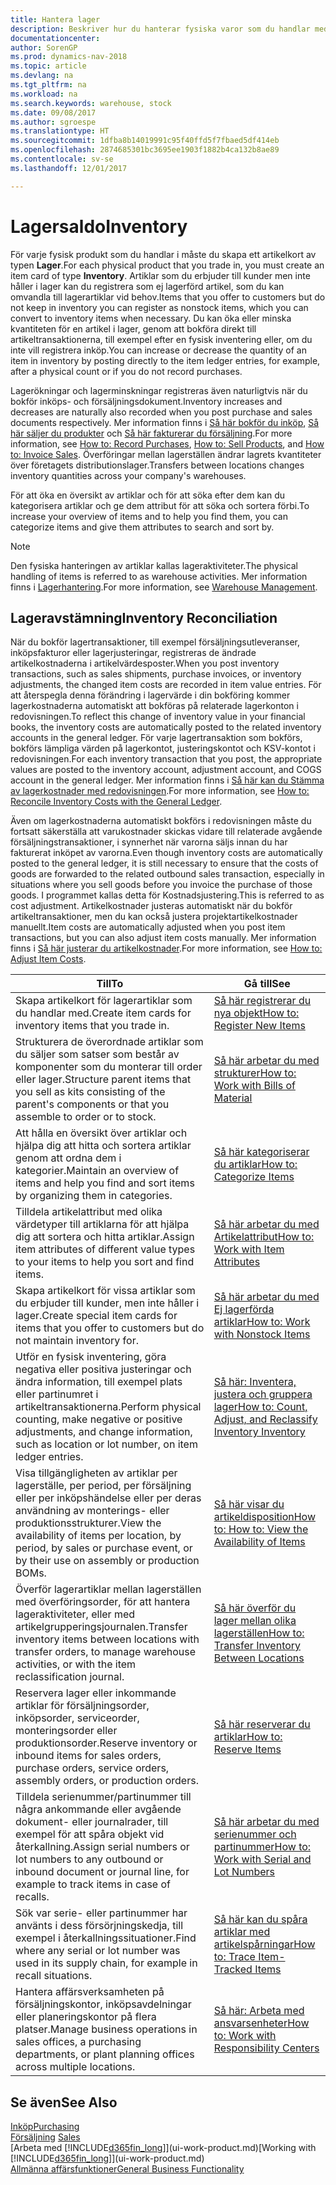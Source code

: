 ```yaml
---
title: Hantera lager
description: Beskriver hur du hanterar fysiska varor som du handlar med, till exempel hantering av lager i distributionslagret.
documentationcenter: 
author: SorenGP
ms.prod: dynamics-nav-2018
ms.topic: article
ms.devlang: na
ms.tgt_pltfrm: na
ms.workload: na
ms.search.keywords: warehouse, stock
ms.date: 09/08/2017
ms.author: sgroespe
ms.translationtype: HT
ms.sourcegitcommit: 1dfba8b14019991c95f40ffd5f7fbaed5df414eb
ms.openlocfilehash: 2874685301bc3695ee1903f1882b4ca132b8ae89
ms.contentlocale: sv-se
ms.lasthandoff: 12/01/2017

---
```


# <a name="inventory"></a><span data-ttu-id="c0d66-103">Lagersaldo</span><span class="sxs-lookup"><span data-stu-id="c0d66-103">Inventory</span></span>
<span data-ttu-id="c0d66-104">För varje fysisk produkt som du handlar i måste du skapa ett artikelkort av typen **Lager**.</span><span class="sxs-lookup"><span data-stu-id="c0d66-104">For each physical product that you trade in, you must create an item card of type **Inventory**.</span></span> <span data-ttu-id="c0d66-105">Artiklar som du erbjuder till kunder men inte håller i lager kan du registrera som ej lagerförd artikel, som du kan omvandla till lagerartiklar vid behov.</span><span class="sxs-lookup"><span data-stu-id="c0d66-105">Items that you offer to customers but do not keep in inventory you can register as nonstock items, which you can convert to inventory items when necessary.</span></span> <span data-ttu-id="c0d66-106">Du kan öka eller minska kvantiteten för en artikel i lager, genom att bokföra direkt till artikeltransaktionerna, till exempel efter en fysisk inventering eller, om du inte vill registrera inköp.</span><span class="sxs-lookup"><span data-stu-id="c0d66-106">You can increase or decrease the quantity of an item in inventory by posting directly to the item ledger entries, for example, after a physical count or if you do not record purchases.</span></span>

<span data-ttu-id="c0d66-107">Lagerökningar och lagerminskningar registreras även naturligtvis när du bokför inköps- och försäljningsdokument.</span><span class="sxs-lookup"><span data-stu-id="c0d66-107">Inventory increases and decreases are naturally also recorded when you post purchase and sales documents respectively.</span></span> <span data-ttu-id="c0d66-108">Mer information finns i [Så här bokför du inköp](purchasing-how-record-purchases.md), [Så här säljer du produkter](sales-how-sell-products.md) och [Så här fakturerar du försäljning](sales-how-invoice-sales.md).</span><span class="sxs-lookup"><span data-stu-id="c0d66-108">For more information, see [How to: Record Purchases](purchasing-how-record-purchases.md), [How to: Sell Products](sales-how-sell-products.md), and [How to: Invoice Sales](sales-how-invoice-sales.md).</span></span> <span data-ttu-id="c0d66-109">Överföringar mellan lagerställen ändrar lagrets kvantiteter över företagets distributionslager.</span><span class="sxs-lookup"><span data-stu-id="c0d66-109">Transfers between locations changes inventory quantities across your company's warehouses.</span></span>   

<span data-ttu-id="c0d66-110">För att öka en översikt av artiklar och för att söka efter dem kan du kategorisera artiklar och ge dem attribut för att söka och sortera förbi.</span><span class="sxs-lookup"><span data-stu-id="c0d66-110">To increase your overview of items and to help you find them, you can categorize items and give them attributes to search and sort by.</span></span>

> [!NOTE]
> <span data-ttu-id="c0d66-111">Den fysiska hanteringen av artiklar kallas lageraktiviteter.</span><span class="sxs-lookup"><span data-stu-id="c0d66-111">The physical handling of items is referred to as warehouse activities.</span></span> <span data-ttu-id="c0d66-112">Mer information finns i [Lagerhantering](warehouse-manage-warehouse.md).</span><span class="sxs-lookup"><span data-stu-id="c0d66-112">For more information, see [Warehouse Management](warehouse-manage-warehouse.md).</span></span>

## <a name="inventory-reconciliation"></a><span data-ttu-id="c0d66-113">Lageravstämning</span><span class="sxs-lookup"><span data-stu-id="c0d66-113">Inventory Reconciliation</span></span>
<span data-ttu-id="c0d66-114">När du bokför lagertransaktioner, till exempel försäljningsutleveranser, inköpsfakturor eller lagerjusteringar, registreras de ändrade artikelkostnaderna i artikelvärdesposter.</span><span class="sxs-lookup"><span data-stu-id="c0d66-114">When you post inventory transactions, such as sales shipments, purchase invoices, or inventory adjustments, the changed item costs are recorded in item value entries.</span></span> <span data-ttu-id="c0d66-115">För att återspegla denna förändring i lagervärde i din bokföring kommer lagerkostnaderna automatiskt att bokföras på relaterade lagerkonton i redovisningen.</span><span class="sxs-lookup"><span data-stu-id="c0d66-115">To reflect this change of inventory value in your financial books, the inventory costs are automatically posted to the related inventory accounts in the general ledger.</span></span> <span data-ttu-id="c0d66-116">För varje lagertransaktion som bokförs, bokförs lämpliga värden på lagerkontot, justeringskontot och KSV-kontot i redovisningen.</span><span class="sxs-lookup"><span data-stu-id="c0d66-116">For each inventory transaction that you post, the appropriate values are posted to the inventory account, adjustment account, and COGS account in the general ledger.</span></span> <span data-ttu-id="c0d66-117">Mer information finns i [Så här kan du Stämma av lagerkostnader med redovisningen](finance-how-to-post-inventory-costs-to-the-general-ledger.md).</span><span class="sxs-lookup"><span data-stu-id="c0d66-117">For more information, see [How to: Reconcile Inventory Costs with the General Ledger](finance-how-to-post-inventory-costs-to-the-general-ledger.md).</span></span>

<span data-ttu-id="c0d66-118">Även om lagerkostnaderna automatiskt bokförs i redovisningen måste du fortsatt säkerställa att varukostnader skickas vidare till relaterade avgående försäljningstransaktioner, i synnerhet när varorna säljs innan du har fakturerat inköpet av varorna.</span><span class="sxs-lookup"><span data-stu-id="c0d66-118">Even though inventory costs are automatically posted to the general ledger, it is still necessary to ensure that the costs of goods are forwarded to the related outbound sales transaction, especially in situations where you sell goods before you invoice the purchase of those goods.</span></span> <span data-ttu-id="c0d66-119">I programmet kallas detta för Kostnadsjustering.</span><span class="sxs-lookup"><span data-stu-id="c0d66-119">This is referred to as cost adjustment.</span></span> <span data-ttu-id="c0d66-120">Artikelkostnader justeras automatiskt när du bokför artikeltransaktioner, men du kan också justera projektartikelkostnader manuellt.</span><span class="sxs-lookup"><span data-stu-id="c0d66-120">Item costs are automatically adjusted when you post item transactions, but you can also adjust item costs manually.</span></span> <span data-ttu-id="c0d66-121">Mer information finns i [Så här justerar du artikelkostnader](inventory-how-adjust-item-costs.md).</span><span class="sxs-lookup"><span data-stu-id="c0d66-121">For more information, see [How to: Adjust Item Costs](inventory-how-adjust-item-costs.md).</span></span>

|<span data-ttu-id="c0d66-122">Till</span><span class="sxs-lookup"><span data-stu-id="c0d66-122">To</span></span> |<span data-ttu-id="c0d66-123">Gå till</span><span class="sxs-lookup"><span data-stu-id="c0d66-123">See</span></span> |
|---|----|
|<span data-ttu-id="c0d66-124">Skapa artikelkort för lagerartiklar som du handlar med.</span><span class="sxs-lookup"><span data-stu-id="c0d66-124">Create item cards for inventory items that you trade in.</span></span>|[<span data-ttu-id="c0d66-125">Så här registrerar du nya objekt</span><span class="sxs-lookup"><span data-stu-id="c0d66-125">How to: Register New Items</span></span>](inventory-how-register-new-items.md)|
|<span data-ttu-id="c0d66-126">Strukturera de överordnade artiklar som du säljer som satser som består av komponenter som du monterar till order eller lager.</span><span class="sxs-lookup"><span data-stu-id="c0d66-126">Structure parent items that you sell as kits consisting of the parent's components or that you assemble to order or to stock.</span></span>|[<span data-ttu-id="c0d66-127">Så här arbetar du med strukturer</span><span class="sxs-lookup"><span data-stu-id="c0d66-127">How to: Work with Bills of Material</span></span>](inventory-how-work-BOMs.md)|
|<span data-ttu-id="c0d66-128">Att hålla en översikt över artiklar och hjälpa dig att hitta och sortera artiklar genom att ordna dem i kategorier.</span><span class="sxs-lookup"><span data-stu-id="c0d66-128">Maintain an overview of items and help you find and sort items by organizing them in categories.</span></span>|[<span data-ttu-id="c0d66-129">Så här kategoriserar du artiklar</span><span class="sxs-lookup"><span data-stu-id="c0d66-129">How to: Categorize Items</span></span>](inventory-how-categorize-items.md)|
|<span data-ttu-id="c0d66-130">Tilldela artikelattribut med olika värdetyper till artiklarna för att hjälpa dig att sortera och hitta artiklar.</span><span class="sxs-lookup"><span data-stu-id="c0d66-130">Assign item attributes of different value types to your items to help you sort and find items.</span></span>|[<span data-ttu-id="c0d66-131">Så här arbetar du med Artikelattribut</span><span class="sxs-lookup"><span data-stu-id="c0d66-131">How to: Work with Item Attributes</span></span>](inventory-how-work-item-attributes.md)|
|<span data-ttu-id="c0d66-132">Skapa artikelkort för vissa artiklar som du erbjuder till kunder, men inte håller i lager.</span><span class="sxs-lookup"><span data-stu-id="c0d66-132">Create special item cards for items that you offer to customers but do not maintain inventory for.</span></span>|[<span data-ttu-id="c0d66-133">Så här arbetar du med Ej lagerförda artiklar</span><span class="sxs-lookup"><span data-stu-id="c0d66-133">How to: Work with Nonstock Items</span></span>](inventory-how-work-nonstock-items.md)|
|<span data-ttu-id="c0d66-134">Utför en fysisk inventering, göra negativa eller positiva justeringar och ändra information, till exempel plats eller partinumret i artikeltransaktionerna.</span><span class="sxs-lookup"><span data-stu-id="c0d66-134">Perform physical counting, make negative or positive adjustments, and change information, such as location or lot number, on item ledger entries.</span></span>|[<span data-ttu-id="c0d66-135">Så här: Inventera, justera och gruppera lager</span><span class="sxs-lookup"><span data-stu-id="c0d66-135">How to: Count, Adjust, and Reclassify Inventory Inventory</span></span>](inventory-how-count-adjust-reclassify.md)|
|<span data-ttu-id="c0d66-136">Visa tillgängligheten av artiklar per lagerställe, per period, per försäljning eller per inköpshändelse eller per deras användning av monterings- eller produktionsstrukturer.</span><span class="sxs-lookup"><span data-stu-id="c0d66-136">View the availability of items per location, by period, by sales or purchase event, or by their use on assembly or production BOMs.</span></span>|[<span data-ttu-id="c0d66-137">Så här visar du artikeldisposition</span><span class="sxs-lookup"><span data-stu-id="c0d66-137">How to: How to: View the Availability of Items</span></span>](inventory-how-availability-overview.md)|
|<span data-ttu-id="c0d66-138">Överför lagerartiklar mellan lagerställen med överföringsorder, för att hantera lageraktiviteter, eller med artikelgrupperingsjournalen.</span><span class="sxs-lookup"><span data-stu-id="c0d66-138">Transfer inventory items between locations with transfer orders, to manage warehouse activities, or with the item reclassification journal.</span></span>|[<span data-ttu-id="c0d66-139">Så här överför du lager mellan olika lagerställen</span><span class="sxs-lookup"><span data-stu-id="c0d66-139">How to: Transfer Inventory Between Locations</span></span>](inventory-how-transfer-between-locations.md)|
|<span data-ttu-id="c0d66-140">Reservera lager eller inkommande artiklar för försäljningsorder, inköpsorder, serviceorder, monteringsorder eller produktionsorder.</span><span class="sxs-lookup"><span data-stu-id="c0d66-140">Reserve inventory or inbound items for sales orders, purchase orders, service orders, assembly orders, or production orders.</span></span>|[<span data-ttu-id="c0d66-141">Så här reserverar du artiklar</span><span class="sxs-lookup"><span data-stu-id="c0d66-141">How to: Reserve Items</span></span>](inventory-how-to-reserve-items.md)|
|<span data-ttu-id="c0d66-142">Tilldela serienummer/partinummer till några ankommande eller avgående dokument- eller journalrader, till exempel för att spåra objekt vid återkallning.</span><span class="sxs-lookup"><span data-stu-id="c0d66-142">Assign serial numbers or lot numbers to any outbound or inbound document or journal line, for example to track items in case of recalls.</span></span>|[<span data-ttu-id="c0d66-143">Så här arbetar du med serienummer och partinummer</span><span class="sxs-lookup"><span data-stu-id="c0d66-143">How to: Work with Serial and Lot Numbers</span></span>](inventory-how-work-item-tracking.md)|
|<span data-ttu-id="c0d66-144">Sök var serie- eller partinummer har använts i dess försörjningskedja, till exempel i återkallningssituationer.</span><span class="sxs-lookup"><span data-stu-id="c0d66-144">Find where any serial or lot number was used in its supply chain, for example in recall situations.</span></span>|[<span data-ttu-id="c0d66-145">Så här kan du spåra artiklar med artikelspårningar</span><span class="sxs-lookup"><span data-stu-id="c0d66-145">How to: Trace Item-Tracked Items</span></span>](inventory-how-to-trace-item-tracked-items.md)|
|<span data-ttu-id="c0d66-146">Hantera affärsverksamheten på försäljningskontor, inköpsavdelningar eller planeringskontor på flera platser.</span><span class="sxs-lookup"><span data-stu-id="c0d66-146">Manage business operations in sales offices, a purchasing departments, or plant planning offices across multiple locations.</span></span>|[<span data-ttu-id="c0d66-147">Så här: Arbeta med ansvarsenheter</span><span class="sxs-lookup"><span data-stu-id="c0d66-147">How to: Work with Responsibility Centers</span></span>](inventory-responsibility-centers.md)|

## <a name="see-also"></a><span data-ttu-id="c0d66-148">Se även</span><span class="sxs-lookup"><span data-stu-id="c0d66-148">See Also</span></span>  
[<span data-ttu-id="c0d66-149">Inköp</span><span class="sxs-lookup"><span data-stu-id="c0d66-149">Purchasing</span></span>](purchasing-manage-purchasing.md)  
<span data-ttu-id="c0d66-150">[Försäljning](sales-manage-sales.md)  </span><span class="sxs-lookup"><span data-stu-id="c0d66-150">[Sales](sales-manage-sales.md)  </span></span>  
<span data-ttu-id="c0d66-151">[Arbeta med [!INCLUDE[d365fin_long](includes/d365fin_long_md.md)]](ui-work-product.md)</span><span class="sxs-lookup"><span data-stu-id="c0d66-151">[Working with [!INCLUDE[d365fin_long](includes/d365fin_long_md.md)]](ui-work-product.md)</span></span>  
[<span data-ttu-id="c0d66-152">Allmänna affärsfunktioner</span><span class="sxs-lookup"><span data-stu-id="c0d66-152">General Business Functionality</span></span>](ui-across-business-areas.md)

##

